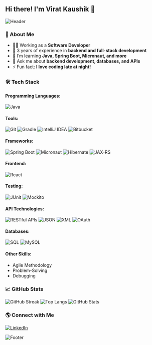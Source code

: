 ## Hi there! I'm Virat Kaushik 👋


![Header](https://capsule-render.vercel.app/api?type=waving&color=gradient&height=200&section=header&text=Welcome%20to%20My%20GitHub!&fontSize=40&fontAlignY=35)

### 🚀 About Me
- 👨‍💻 Working as a **Software Developer**
- 🔦 3 years of experience in **backend and full-stack development**
- 🌱 I’m learning **Java, Spring Boot, Micronaut, and more**
- 💬 Ask me about **backend development, databases, and APIs**
- ⚡ Fun fact: **I love coding late at night!**

### 🛠 Tech Stack
#### Programming Languages:
![Java](https://img.shields.io/badge/Java-007396?style=for-the-badge&logo=java&logoColor=white)

#### Tools:
![Git](https://img.shields.io/badge/Git-F05032?style=for-the-badge&logo=git&logoColor=white)
![Gradle](https://img.shields.io/badge/Gradle-02303A?style=for-the-badge&logo=gradle&logoColor=white)
![IntelliJ IDEA](https://img.shields.io/badge/IntelliJ_IDEA-000000?style=for-the-badge&logo=intellij-idea&logoColor=white)
![Bitbucket](https://img.shields.io/badge/Bitbucket-0052CC?style=for-the-badge&logo=bitbucket&logoColor=white)

#### Frameworks:
![Spring Boot](https://img.shields.io/badge/Spring_Boot-6DB33F?style=for-the-badge&logo=spring-boot&logoColor=white)
![Micronaut](https://img.shields.io/badge/Micronaut-009688?style=for-the-badge&logo=micronaut&logoColor=white)
![Hibernate](https://img.shields.io/badge/Hibernate-59666C?style=for-the-badge&logo=hibernate&logoColor=white)
![JAX-RS](https://img.shields.io/badge/JAX--RS-007396?style=for-the-badge&logo=java&logoColor=white)

#### Frontend:
![React](https://img.shields.io/badge/React-20232A?style=for-the-badge&logo=react&logoColor=61DAFB)

#### Testing:
![JUnit](https://img.shields.io/badge/JUnit-25A162?style=for-the-badge&logo=junit5&logoColor=white)
![Mockito](https://img.shields.io/badge/Mockito-FFCA28?style=for-the-badge&logo=mockito&logoColor=black)

#### API Technologies:
![RESTful APIs](https://img.shields.io/badge/RESTful_APIs-000000?style=for-the-badge&logo=rest&logoColor=white)
![JSON](https://img.shields.io/badge/JSON-000000?style=for-the-badge&logo=json&logoColor=white)
![XML](https://img.shields.io/badge/XML-000000?style=for-the-badge&logo=xml&logoColor=white)
![OAuth](https://img.shields.io/badge/OAuth-FFCA28?style=for-the-badge&logo=oauth&logoColor=black)

#### Databases:
![SQL](https://img.shields.io/badge/SQL-4479A1?style=for-the-badge&logo=mysql&logoColor=white)
![MySQL](https://img.shields.io/badge/MySQL-4479A1?style=for-the-badge&logo=mysql&logoColor=white)

#### Other Skills:
- Agile Methodology
- Problem-Solving
- Debugging

### 📈 GitHub Stats
![GitHub Streak](https://github-readme-streak-stats.herokuapp.com/?user=virat0138&theme=radical&hide_border=true)
![Top Langs](https://github-readme-stats.vercel.app/api/top-langs/?username=virat0138&layout=compact&theme=radical&hide_border=true)
![GitHub Stats](https://github-readme-stats.vercel.app/api?username=virat0138&show_icons=true&theme=radical&hide_border=true)

### 🌎 Connect with Me
[![LinkedIn](https://img.shields.io/badge/LinkedIn-0A66C2?style=for-the-badge&logo=linkedin&logoColor=white)](https://www.linkedin.com/in/virat-kaushik-2372591b4/)

![Footer](https://capsule-render.vercel.app/api?section=footer&type=waving&color=gradient)
